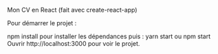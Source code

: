 Mon CV en React (fait avec create-react-app)

Pour démarrer le projet :

npm install pour installer les dépendances puis :
yarn start ou npm start
Ouvrir http://localhost:3000 pour voir le projet.

